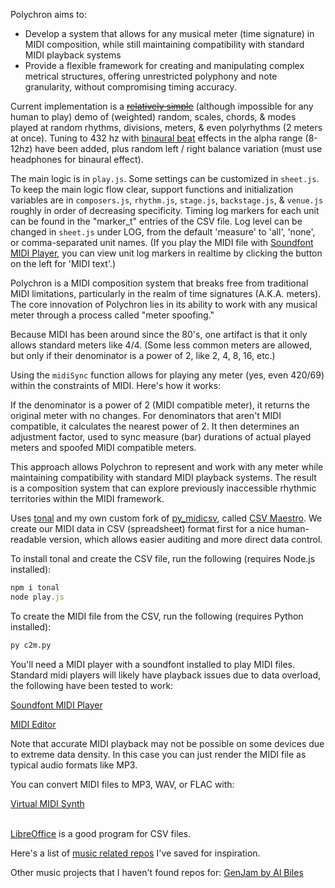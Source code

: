 Polychron aims to:

- Develop a system that allows for any musical meter (time signature) in MIDI composition, while still maintaining compatibility with standard MIDI playback systems
- Provide a flexible framework for creating and manipulating complex metrical structures, offering unrestricted polyphony and note granularity, without compromising timing accuracy.

Current implementation is a [~~relatively simple~~](#players) (although impossible for any human to play) demo of (weighted) random, scales, chords, & modes played at random rhythms, divisions, meters, & even polyrhythms (2 meters at once). Tuning to 432 hz with [binaural beat](https://search.brave.com/search?q=how+does+binaural+beats+work&source=web&conversation=80d48ba0c8ba0614ef212e&summary=1) effects in the alpha range (8-12hz) have been added, plus random left / right balance variation (must use headphones for binaural effect).

The main logic is in `play.js`. Some settings can be customized in `sheet.js`. To keep the main logic flow clear, support functions and initialization variables are in `composers.js`, `rhythm.js`, `stage.js`, `backstage.js`, & `venue.js` roughly in order of decreasing specificity. Timing log markers for each unit can be found in the "marker_t" entries of the CSV file. Log level can be changed in `sheet.js` under LOG, from the default 'measure' to 'all', 'none', or comma-separated unit names. (If you play the MIDI file with [Soundfont MIDI Player](#players), you can view unit log markers in realtime by clicking the button on the left for 'MIDI text'.)

Polychron is a MIDI composition system that breaks free from traditional MIDI limitations, particularly in the realm of time signatures (A.K.A. meters). The core innovation of Polychron lies in its ability to work with any musical meter through a process called "meter spoofing."

Because MIDI has been around since the 80's, one artifact is that it only allows standard meters like 4/4. (Some less common meters are allowed, but only if their denominator is a power of 2, like 2, 4, 8, 16, etc.)

Using the `midiSync` function allows for playing any meter (yes, even 420/69) within the constraints of MIDI. Here's how it works:

If the denominator is a power of 2 (MIDI compatible meter), it returns the original meter with no changes.
For denominators that aren't MIDI compatible, it calculates the nearest power of 2.
It then determines an adjustment factor, used to sync measure (bar) durations of actual played meters and spoofed MIDI compatible meters.

This approach allows Polychron to represent and work with any meter while maintaining compatibility with standard MIDI playback systems. The result is a composition system that can explore previously inaccessible rhythmic territories within the MIDI framework.

Uses [tonal](https://github.com/tonaljs/tonal) and my own custom fork of [py_midicsv](https://github.com/timwedde/py_midicsv), called [CSV Maestro](https://github.com/i1li/csv_maestro). We create our MIDI data in CSV (spreadsheet) format first for a nice human-readable version, which allows easier auditing and more direct data control.

To install tonal and create the CSV file, run the following (requires Node.js installed):
```js
npm i tonal
node play.js
```

To create the MIDI file from the CSV, run the following (requires Python installed):
```python
py c2m.py
```
<span id="players">
You'll need a MIDI player with a soundfont installed to play MIDI files. Standard midi players will likely have playback issues due to data overload, the following have been tested to work:

[Soundfont MIDI Player](https://soundfont-midi-player.en.softonic.com)

[MIDI Editor](https://github.com/jingkaimori/midieditor)

Note that accurate MIDI playback may not be possible on some devices due to extreme data density. In this case you can just render the MIDI file as typical audio formats like MP3. 

You can convert MIDI files to MP3, WAV, or FLAC with:

[Virtual MIDI Synth](https://coolsoft.altervista.org/virtualmidisynth)

</span><br>
[LibreOffice](https://libreoffice.org/) is a good program for CSV files.

Here's a list of [music related repos](https://github.com/stars/i1li/lists/music) I've saved for inspiration.

Other music projects that I haven't found repos for:
[GenJam by Al Biles](https://genjam.org/)
